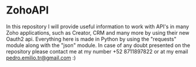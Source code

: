 # ZohoAPI
In this repository I will provide useful information to work with API's in many Zoho applications, such as Creator, CRM and many more by using their new Oauth2 api.
Everything here is made in Python by using the "requests" module along with the "json" module.
In case of any doubt presented on the repository please contact me at my number +52 8711897822 or at my email pedro.emilio.tr@gmail.com :)
